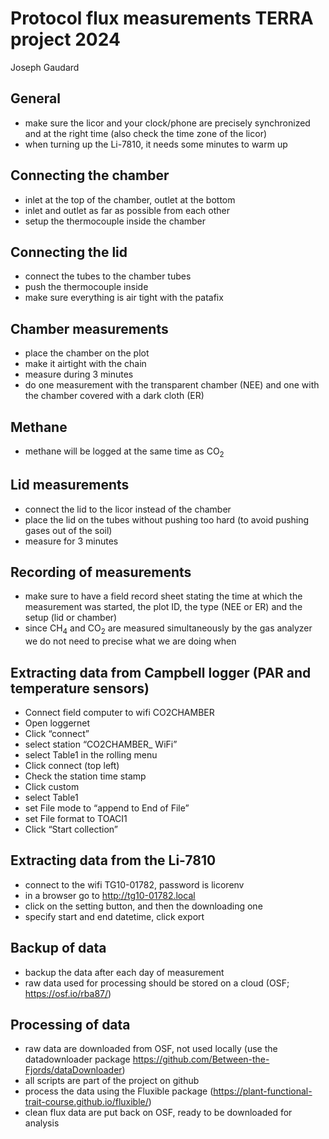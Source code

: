 Protocol flux measurements TERRA project 2024
================
Joseph Gaudard

## General

- make sure the licor and your clock/phone are precisely synchronized
  and at the right time (also check the time zone of the licor)
- when turning up the Li-7810, it needs some minutes to warm up

## Connecting the chamber

- inlet at the top of the chamber, outlet at the bottom
- inlet and outlet as far as possible from each other
- setup the thermocouple inside the chamber

## Connecting the lid

- connect the tubes to the chamber tubes
- push the thermocouple inside
- make sure everything is air tight with the patafix

## Chamber measurements

- place the chamber on the plot
- make it airtight with the chain
- measure during 3 minutes
- do one measurement with the transparent chamber (NEE) and one with the
  chamber covered with a dark cloth (ER)

## Methane

- methane will be logged at the same time as CO<sub>2</sub>

## Lid measurements

- connect the lid to the licor instead of the chamber
- place the lid on the tubes without pushing too hard (to avoid pushing
  gases out of the soil)
- measure for 3 minutes

## Recording of measurements

- make sure to have a field record sheet stating the time at which the
  measurement was started, the plot ID, the type (NEE or ER) and the
  setup (lid or chamber)
- since CH<sub>4</sub> and CO<sub>2</sub> are measured simultaneously by
  the gas analyzer we do not need to precise what we are doing when

## Extracting data from Campbell logger (PAR and temperature sensors)

- Connect field computer to wifi CO2CHAMBER
- Open loggernet
- Click “connect”
- select station “CO2CHAMBER\_ WiFi”
- select Table1 in the rolling menu
- Click connect (top left)
- Check the station time stamp
- Click custom
- select Table1
- set File mode to “append to End of File”
- set File format to TOACI1
- Click “Start collection”

## Extracting data from the Li-7810

- connect to the wifi TG10-01782, password is licorenv
- in a browser go to <http://tg10-01782.local>
- click on the setting button, and then the downloading one
- specify start and end datetime, click export

## Backup of data

- backup the data after each day of measurement
  <!-- - in case there is something weird in that last file, you can check the previous ones to see if it is better (corrupt/lost data)  -->
- raw data used for processing should be stored on a cloud (OSF;
  <https://osf.io/rba87/>)

## Processing of data

- raw data are downloaded from OSF, not used locally (use the
  datadownloader package
  <https://github.com/Between-the-Fjords/dataDownloader>)
- all scripts are part of the project on github
- process the data using the Fluxible package
  (<https://plant-functional-trait-course.github.io/fluxible/>)
- clean flux data are put back on OSF, ready to be downloaded for
  analysis
